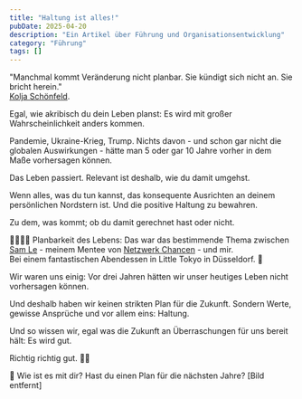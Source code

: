 ```yaml
---
title: "Haltung ist alles!"
pubDate: 2025-04-20
description: "Ein Artikel über Führung und Organisationsentwicklung"
category: "Führung"
tags: []
---
```

"Manchmal kommt Veränderung nicht planbar. Sie kündigt sich nicht an. Sie bricht herein."  
[Kolja Schönfeld](https://www.linkedin.com/in/koljaschoenfeld/).  
  
Egal, wie akribisch du dein Leben planst: Es wird mit großer Wahrscheinlichkeit anders kommen.  
  
Pandemie, Ukraine-Krieg, Trump. Nichts davon - und schon gar nicht die globalen Auswirkungen - hätte man 5 oder gar 10 Jahre vorher in dem Maße vorhersagen können.  
  
Das Leben passiert. Relevant ist deshalb, wie du damit umgehst.  
  
Wenn alles, was du tun kannst, das konsequente Ausrichten an deinem persönlichen Nordstern ist. Und die positive Haltung zu bewahren.  
  
Zu dem, was kommt; ob du damit gerechnet hast oder nicht.  
  
  
  
🙎💬🙎‍♂️ Planbarkeit des Lebens: Das war das bestimmende Thema zwischen [Sam Le](https://www.linkedin.com/in/qgsamle/) - meinem Mentee von [Netzwerk Chancen](https://www.linkedin.com/company/netzwerkchancen/) - und mir.  
Bei einem fantastischen Abendessen in Little Tokyo in Düsseldorf. 🍜  
  
Wir waren uns einig: Vor drei Jahren hätten wir unser heutiges Leben nicht vorhersagen können.  
  
Und deshalb haben wir keinen strikten Plan für die Zukunft. Sondern Werte, gewisse Ansprüche und vor allem eins: Haltung.  
  
Und so wissen wir, egal was die Zukunft an Überraschungen für uns bereit hält: Es wird gut.  
  
Richtig richtig gut. 🌊🕺  
  
  
💬 Wie ist es mit dir? Hast du einen Plan für die nächsten Jahre?
[Bild entfernt]
